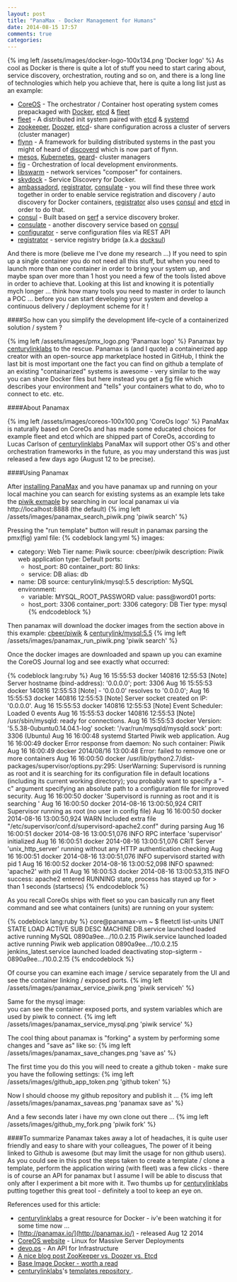 ```yaml
---
layout: post
title: "PanaMax - Docker Management for Humans"
date: 2014-08-15 17:57
comments: true
categories: 
---
```

{% img left /assets/images/docker-logo-100x134.png 'Docker logo' %}
As cool as Docker is there is quite a lot of stuff you need to start caring about, service discovery, orchestration, routing and so on, and there is a long line of technologies which help you achieve that, here is quite a long list just as an example: 

* [CoreOS](https://coreos.com) - The orchestrator / Container host operating system comes prepackaged with [Docker](https://www.docker.com/), [etcd](https://github.com/coreos/etcd) & [fleet](https://github.com/coreos/fleet) 
* [fleet](https://github.com/coreos/fleet) - A distributed init system paired with [etcd](https://github.com/coreos/etcd) & [systemd](https://coreos.com/using-coreos/systemd)
* [zookeeper](http://zookeeper.apache.org/), [Doozer](https://github.com/lonnen/doozer), [etcd](https://github.com/coreos/etcd)- share configuration across a cluster of servers (cluster manager)
* [flynn](https://flynn.io) - A framework for building distributed systems in the past you might of heard of [discoverd](https://github.com/flynn/discoverd) which is now part of flynn.
* [mesos](http://mesos.apache.org), [Kubernetes](https://github.com/GoogleCloudPlatform/kubernetes), [geard](http://openshift.github.io/geard/)- cluster managers
* [fig](http://www.fig.sh/) - Orchestration of local development environments. 
* [libswarm](https://github.com/docker/libswarm) - network services "composer" for containers.
* [skydock](https://github.com/crosbymichael/skydock) - Service Discovery for Docker.
* [ambassadord](https://github.com/progrium/ambassadord), [registrator](https://github.com/progrium/registrator), [consulate](https://github.com/progrium/consulate) - you will find these three work together in order to enable service registration and discovery / auto discovery for Docker containers, [registrator](https://github.com/progrium/registrator) also uses [consul](http://www.consul.io/) and [etcd](https://github.com/coreos/etcd) in order to do that.
* [consul](http://www.consul.io/) - Built based on [serf](http://www.serfdom.io/) a service discovery broker.
* [consulate](https://github.com/progrium/consulate) - another discovery service based on [consul](http://www.consul.io/)
* [configurator](https://github.com/progrium/configurator) - serve configuration files via REST API 
* [registrator](https://github.com/progrium/registrator) - service registry bridge (a.k.a [docksul](https://github.com/progrium/docksul))

And there is more (believe me I've done my research ...)
If you need to spin up a single container you do not need all this stuff, but when you need to launch more than one container in order to bring your system up, and maybe span over more than 1 host you need a few of the tools listed above in order to achieve that.
Looking at this list and knowing it is potentially mych longer ... think how many tools you need to master in order to launch a POC ... before you can start developing your system and develop a continuous delivery / deployment scheme for it !

####So how can you simplify the development life-cycle of a containerized solution / system ?

{% img left /assets/images/pmx_logo.png 'Panamax logo' %} Panamax by [centurylinklabs](http://www.centurylinklabs.com/) to the rescue.
Panamax is (and I quote) a containerized app creator with an open-source app marketplace hosted in GitHub, I think the last bit is most important one the fact you can find on github a template of an existing "containarized" systems is awesome - very similar to the way you can share Docker files but here instead you get a [fig](http://www.fig.sh/) file which describes your environment and "tells" your containers what to do, who to connect to etc. etc.

####About Panamax

{% img left /assets/images/coreos-100x100.png 'CoreOs logo' %} PanaMax is naturally based on CoreOs and has made some educated choices for example fleet and etcd which are shipped part of CoreOs, according to Lucas Carlson of [centurylinklabs](http://www.centurylinklabs.com/) PanaMax will support other OS's and other orchestration frameworks in the future, as you may understand this was just released a few days ago (August 12 to be precise).

####Using Panamax

After [installing PanaMax](https://www.youtube.com/watch?v=15IKkYCfymk#t=434) and you have panamax up and running on your local machine you can search for existing systems as an example lets take the [piwik exmaple](https://raw.githubusercontent.com/CenturyLinkLabs/panamax-public-templates/master/piwik.pmx) by searching in our local panamax ui via http://localhost:8888 (the default)
{% img left /assets/images/panamax_search_piwik.png 'piwik search' %} 

Pressing the "run template" button will result in panamax parsing the pmx(fig) yaml file:
{% codeblock lang:yml %}
images:
- category: Web Tier
  name: Piwik
  source: cbeer/piwik
  description: Piwik web application
  type: Default
  ports:
  - host_port: 80
    container_port: 80
  links:
  - service: DB
    alias: db
- name: DB
  source: centurylink/mysql:5.5
  description: MySQL
  environment:
    - variable: MYSQL_ROOT_PASSWORD
      value: pass@word01
  ports:
  - host_port: 3306
    container_port: 3306
  category: DB Tier
  type: mysql
{% endcodeblock %}

Then panamax will download the docker images from the section above in this example: [cbeer/piwik](https://registry.hub.docker.com/u/cbeer/piwik/builds_history/31636/) & [centurylink/mysql:5.5](https://registry.hub.docker.com/u/centurylink/mysql/builds_history/38801/)
{% img left /assets/images/panamax_run_piwik.png 'piwik search' %} 

Once the docker images are downloaded and spawn up you can examine the CoreOS Journal log and see exactly what occurred:

{% codeblock lang:ruby %}
Aug 16 15:55:53 docker 140816 12:55:53 [Note] Server hostname (bind-address): '0.0.0.0'; port: 3306
Aug 16 15:55:53 docker 140816 12:55:53 [Note] - '0.0.0.0' resolves to '0.0.0.0';
Aug 16 15:55:53 docker 140816 12:55:53 [Note] Server socket created on IP: '0.0.0.0'.
Aug 16 15:55:53 docker 140816 12:55:53 [Note] Event Scheduler: Loaded 0 events
Aug 16 15:55:53 docker 140816 12:55:53 [Note] /usr/sbin/mysqld: ready for connections.
Aug 16 15:55:53 docker Version: '5.5.38-0ubuntu0.14.04.1-log' socket: '/var/run/mysqld/mysqld.sock' port: 3306 (Ubuntu)
Aug 16 16:00:48 systemd Started Piwik web application.
Aug 16 16:00:49 docker Error response from daemon: No such container: Piwik
Aug 16 16:00:49 docker 2014/08/16 13:00:48 Error: failed to remove one or more containers
Aug 16 16:00:50 docker /usr/lib/python2.7/dist-packages/supervisor/options.py:295: UserWarning: Supervisord is running as root and it is searching for its configuration file in default locations (including its current working directory); you probably want to specify a "-c" argument specifying an absolute path to a configuration file for improved security.
Aug 16 16:00:50 docker 'Supervisord is running as root and it is searching '
Aug 16 16:00:50 docker 2014-08-16 13:00:50,924 CRIT Supervisor running as root (no user in config file)
Aug 16 16:00:50 docker 2014-08-16 13:00:50,924 WARN Included extra file "/etc/supervisor/conf.d/supervisord-apache2.conf" during parsing
Aug 16 16:00:51 docker 2014-08-16 13:00:51,076 INFO RPC interface 'supervisor' initialized
Aug 16 16:00:51 docker 2014-08-16 13:00:51,076 CRIT Server 'unix_http_server' running without any HTTP authentication checking
Aug 16 16:00:51 docker 2014-08-16 13:00:51,076 INFO supervisord started with pid 1
Aug 16 16:00:52 docker 2014-08-16 13:00:52,098 INFO spawned: 'apache2' with pid 11
Aug 16 16:00:53 docker 2014-08-16 13:00:53,315 INFO success: apache2 entered RUNNING state, process has stayed up for > than 1 seconds (startsecs)
{% endcodeblock %}

As you recall CoreOs ships with fleet so you can basically run any fleet command and see what containers (units) are running on your system:

{% codeblock lang:ruby %}
core@panamax-vm ~ $ fleetctl list-units
UNIT			STATE		LOAD	ACTIVE		SUB		DESC			MACHINE
DB.service		launched	loaded	active		running		MySQL			0890a9ee.../10.0.2.15
Piwik.service		launched	loaded	active		running		Piwik web application	0890a9ee.../10.0.2.15
jenkins_latest.service	launched	loaded	deactivating	stop-sigterm	-			0890a9ee.../10.0.2.15
{% endcodeblock %}

Of course you can examine each image / service separately from the UI and see the container linking / exposed ports.
{% img left /assets/images/panamax_service_piwik.png 'piwik serviceh' %} 

Same for the mysql image:<br/>
you can see the container exposed ports, and system variables which are used by piwik to connect.
{% img left /assets/images/panamax_service_mysql.png 'piwik service' %} 

The cool thing about panamax is "forking" a system by performing some changes and "save as" like so:
{% img left /assets/images/panamax_save_changes.png 'save as' %}

The first time you do this you will need to create a github token - make sure you have the following settings:
{% img left /assets/images/github_app_token.png 'github token' %}

Now I should choose my github repository and publish it ...
{% img left /assets/images/panamax_saveas.png 'panamax save as' %}

And a few seconds later i have my own clone out there ... 
{% img left /assets/images/github_my_fork.png 'piwik fork' %}

####To summarize 
Panamax takes away a lot of headaches, it is quite user friendly and easy to share with your colleagues, The power of it being linked to Github is awesome (but may limit the usage for non github users).
As you could see in this post the steps taken to create a template / clone a template, perform the application wiring (with fleet) was a few clicks - there is of course an API for panamax but I assume I will be able to discuss that only after I experiment a bit more with it.
Two thumbs up for [centurylinklabs](http://www.centurylinklabs.com/) putting together this great tool - definitely a tool to keep an eye on.

References used for this article:

* [centurylinklabs](http://www.centurylinklabs.com/) a great resource for Docker - iv'e been watching it for some time now ...
* [http://panamax.io/](http://panamax.io/) - released Aug 12 2014
* [CoreOS website](https://coreos.com) - Linux for Massive Server Deployments
* [devo.ps](http://devo.ps/) - An API for Infrastructure 
* [A nice blog post ZooKeeper vs. Doozer vs. Etcd](http://devo.ps/blog/zookeeper-vs-doozer-vs-etcd/)
* [Base Image Docker - worth a read](http://phusion.github.io/baseimage-docker/)
* [centurylinklabs](http://www.centurylinklabs.com/)'s [templates repository ](https://github.com/CenturyLinkLabs/panamax-public-templates).
